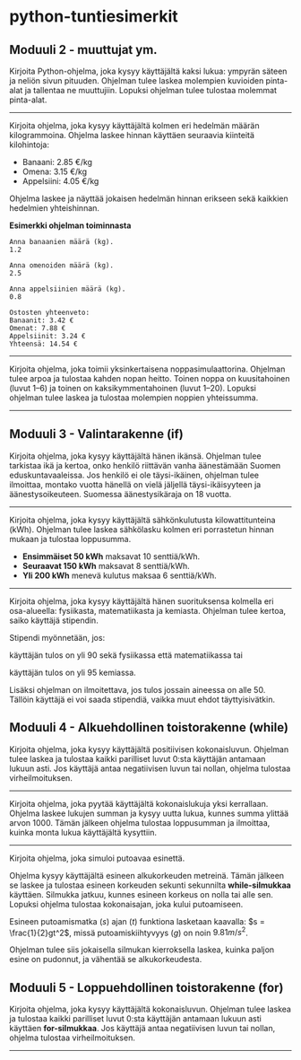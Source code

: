 # python-tuntiesimerkit

## Moduuli 2 - muuttujat ym.

Kirjoita Python-ohjelma, joka kysyy käyttäjältä kaksi lukua: ympyrän säteen ja neliön sivun pituuden. Ohjelman tulee laskea molempien kuvioiden pinta-alat ja tallentaa ne muuttujiin. Lopuksi ohjelman tulee tulostaa molemmat pinta-alat.

---

Kirjoita ohjelma, joka kysyy käyttäjältä kolmen eri hedelmän määrän kilogrammoina.
Ohjelma laskee hinnan käyttäen seuraavia kiinteitä kilohintoja:

* Banaani: 2.85 €/kg
* Omena: 3.15 €/kg
* Appelsiini: 4.05 €/kg

Ohjelma laskee ja näyttää jokaisen hedelmän hinnan erikseen sekä kaikkien hedelmien yhteishinnan.

**Esimerkki ohjelman toiminnasta**

```monospace
Anna banaanien määrä (kg).
1.2

Anna omenoiden määrä (kg).
2.5

Anna appelsiinien määrä (kg).
0.8

Ostosten yhteenveto:
Banaanit: 3.42 €
Omenat: 7.88 €
Appelsiinit: 3.24 €
Yhteensä: 14.54 €
```

---

Kirjoita ohjelma, joka toimii yksinkertaisena noppasimulaattorina. Ohjelman tulee arpoa ja tulostaa kahden nopan heitto. Toinen noppa on kuusitahoinen (luvut 1–6) ja toinen on kaksikymmentahoinen (luvut 1–20). Lopuksi ohjelman tulee laskea ja tulostaa molempien noppien yhteissumma.

---

## Moduuli 3 - Valintarakenne (if)

Kirjoita ohjelma, joka kysyy käyttäjältä hänen ikänsä. Ohjelman tulee tarkistaa ikä ja kertoa, onko henkilö riittävän vanha äänestämään Suomen eduskuntavaaleissa. Jos henkilö ei ole täysi-ikäinen, ohjelman tulee ilmoittaa, montako vuotta hänellä on vielä jäljellä täysi-ikäisyyteen ja äänestysoikeuteen. Suomessa äänestysikäraja on 18 vuotta.

---

Kirjoita ohjelma, joka kysyy käyttäjältä sähkönkulutusta kilowattitunteina (kWh). Ohjelman tulee laskea sähkölasku kolmen eri porrastetun hinnan mukaan ja tulostaa loppusumma.

* **Ensimmäiset 50 kWh** maksavat 10 senttiä/kWh.
* **Seuraavat 150 kWh** maksavat 8 senttiä/kWh.
* **Yli 200 kWh** menevä kulutus maksaa 6 senttiä/kWh.

---

Kirjoita ohjelma, joka kysyy käyttäjältä hänen suorituksensa kolmella eri osa-alueella: fysiikasta, matematiikasta ja kemiasta. Ohjelman tulee kertoa, saiko käyttäjä stipendin.

Stipendi myönnetään, jos:

käyttäjän tulos on yli 90 sekä fysiikassa että matematiikassa
tai

käyttäjän tulos on yli 95 kemiassa.

Lisäksi ohjelman on ilmoitettava, jos tulos jossain aineessa on alle 50. Tällöin käyttäjä ei voi saada stipendiä, vaikka muut ehdot täyttyisivätkin.

## Moduuli 4 - Alkuehdollinen toistorakenne (while)

Kirjoita ohjelma, joka kysyy käyttäjältä positiivisen kokonaisluvun. Ohjelman tulee laskea ja tulostaa kaikki parilliset luvut 0:sta käyttäjän antamaan lukuun asti. Jos käyttäjä antaa negatiivisen luvun tai nollan, ohjelma tulostaa virheilmoituksen.

---

Kirjoita ohjelma, joka pyytää käyttäjältä kokonaislukuja yksi kerrallaan. Ohjelma laskee lukujen summan ja kysyy uutta lukua, kunnes summa ylittää arvon 1000. Tämän jälkeen ohjelma tulostaa loppusumman ja ilmoittaa, kuinka monta lukua käyttäjältä kysyttiin.

---

Kirjoita ohjelma, joka simuloi putoavaa esinettä.

Ohjelma kysyy käyttäjältä esineen alkukorkeuden metreinä. Tämän jälkeen se laskee ja tulostaa esineen korkeuden sekunti sekunnilta **while-silmukkaa** käyttäen. Silmukka jatkuu, kunnes esineen korkeus on nolla tai alle sen. Lopuksi ohjelma tulostaa kokonaisajan, joka kului putoamiseen.

Esineen putoamismatka ($s$) ajan ($t$) funktiona lasketaan kaavalla: $s = \frac{1}{2}gt^2$, missä putoamiskiihtyvyys ($g$) on noin $9.81 m/s^2$.

Ohjelman tulee siis jokaisella silmukan kierroksella laskea, kuinka paljon esine on pudonnut, ja vähentää se alkukorkeudesta.

## Moduuli 5 - Loppuehdollinen toistorakenne (for)

Kirjoita ohjelma, joka kysyy käyttäjältä kokonaisluvun. Ohjelman tulee laskea ja tulostaa kaikki parilliset luvut 0:sta käyttäjän antamaan lukuun asti käyttäen **for-silmukkaa**. Jos käyttäjä antaa negatiivisen luvun tai nollan, ohjelma tulostaa virheilmoituksen.

---



